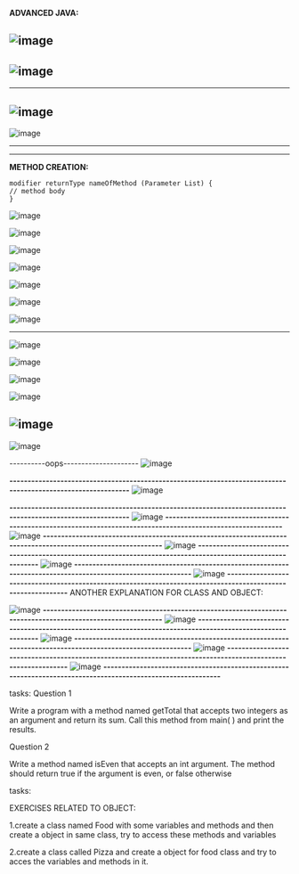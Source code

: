 **ADVANCED JAVA:**
 
 ![image](https://user-images.githubusercontent.com/90038032/210636018-ecb250ab-60fd-4c74-ad81-413ded4c8915.png)
 ---------------------------------------------------------------------------------------------------------------
 
![image](https://user-images.githubusercontent.com/90038032/210636087-cb78aad1-2ce7-4590-bc49-84c0cd41112a.png)
 ---------------------------------------------------------------------------------------------------------------
 ---------------------------------------------------------------------------------------------------------------
![image](https://user-images.githubusercontent.com/90038032/210636054-8827e5a8-641e-4496-88c7-fe13aa3cd8d9.png)
 ---------------------------------------------------------------------------------------------------------------
 ![image](https://user-images.githubusercontent.com/90038032/215135173-6855caa1-5f3e-4622-be8c-3323da6be340.png)

 ---------------------------------------------------------------------------------------------------------------
---------------------------------------------------------------------------------------------------------------


**METHOD CREATION:**

    modifier returnType nameOfMethod (Parameter List) {
    // method body
    }
    
   ![image](https://user-images.githubusercontent.com/90038032/210636332-00b490a7-3c7b-4188-a9e9-bcf31a952104.png)
   
   ![image](https://user-images.githubusercontent.com/90038032/215135338-1e89fc13-2f3d-4add-ae6d-f545325384a1.png)

![image](https://user-images.githubusercontent.com/90038032/215135419-686b00d8-5326-4f7a-ad9e-f58cc8f4c612.png)

![image](https://user-images.githubusercontent.com/90038032/215135466-8f2e9528-4f89-4f37-8286-74dee8c905aa.png)

![image](https://user-images.githubusercontent.com/90038032/215135597-7b3b0a71-acd6-42bf-86a4-ce34717fe006.png)

![image](https://user-images.githubusercontent.com/90038032/215135712-7967cd52-0ebc-444a-b84a-95f8496a2533.png)

![image](https://user-images.githubusercontent.com/90038032/215135807-30852f8d-4912-4081-a6a8-00fe506344bd.png)

----------------------------------------------------------------------------------------------------------------------
![image](https://user-images.githubusercontent.com/90038032/215136012-0b7dfed9-5106-407d-9090-7322db1e4f79.png)

![image](https://user-images.githubusercontent.com/90038032/215136071-63fc180a-d892-48d3-a34e-e2d9eb397baa.png)

![image](https://user-images.githubusercontent.com/90038032/215136153-869ee38a-b0e9-4d98-b866-82724e3491b5.png)

![image](https://user-images.githubusercontent.com/90038032/215136211-4540f32c-d6a6-48fa-b109-67c87fd153f3.png)

![image](https://user-images.githubusercontent.com/90038032/215136308-d1fff46e-c953-423e-9e77-76517b1b84d8.png)
------------------------------
![image](https://user-images.githubusercontent.com/90038032/215136369-c74d981e-1523-4cf8-8fa0-c3aed68c1ca8.png)

----------oops---------------------
![image](https://user-images.githubusercontent.com/90038032/211379868-d14a6945-c92e-4c2f-a197-0f9af037ff11.png)

**-------------------------------------------------------------------------------------------------------------**
![image](https://user-images.githubusercontent.com/90038032/211379940-4057e8a4-8833-4023-bbd5-1f8cb269c988.png)

**-------------------------------------------------------------------------------------------------------------**
![image](https://user-images.githubusercontent.com/90038032/211380118-a328cc18-0ffa-45d4-ac26-933156fa0fa5.png)
**-------------------------------------------------------------------------------------------------------------**
![image](https://user-images.githubusercontent.com/90038032/211380180-a2699cf1-ca38-4e83-8b01-beee63e4e983.png)
**-------------------------------------------------------------------------------------------------------------**
![image](https://user-images.githubusercontent.com/90038032/211380234-4c6c0a20-835b-4e3b-98ee-0b2ed4bdd1f9.png)
**-------------------------------------------------------------------------------------------------------------**
![image](https://user-images.githubusercontent.com/90038032/211380291-dcdc86c8-834a-4e84-bd6c-9eb3d40dbd34.png)
**-------------------------------------------------------------------------------------------------------------**
![image](https://user-images.githubusercontent.com/90038032/211380358-04bff86f-e31c-4078-82f3-d81e1f701b47.png)
**-------------------------------------------------------------------------------------------------------------**
ANOTHER EXPLANATION FOR CLASS AND OBJECT:

![image](https://user-images.githubusercontent.com/90038032/211381038-3552e402-4f82-4cba-9d06-1014f3749fbc.png)
**-------------------------------------------------------------------------------------------------------------**
![image](https://user-images.githubusercontent.com/90038032/211381092-8c4e2497-55a8-4436-84b7-88ae84130652.png)
**-------------------------------------------------------------------------------------------------------------**
![image](https://user-images.githubusercontent.com/90038032/211381150-15095173-af3b-4b9f-a804-9935eeb95d25.png)
**-------------------------------------------------------------------------------------------------------------**
![image](https://user-images.githubusercontent.com/90038032/211381202-2e8d3d84-d492-492e-abbe-02e2dd736d94.png)
**-------------------------------------------------------------------------------------------------------------**
![image](https://user-images.githubusercontent.com/90038032/211381250-6baade78-4c1f-406d-a2e2-5e90aa78d5d2.png)
**-------------------------------------------------------------------------------------------------------------**


tasks:
Question 1

Write a program with a method named getTotal that accepts two integers as an argument and return its sum. Call this method from main( ) and print the results.

Question 2

Write a method named isEven that accepts an int argument. The method should return true if the argument is even, or false otherwise

tasks:

EXERCISES RELATED TO OBJECT:

1.create a class named Food with some variables and methods and then  create a object in same class, try to access these methods and variables

2.create a class called Pizza and create a object for food class and try to acces the variables and methods in it. 
